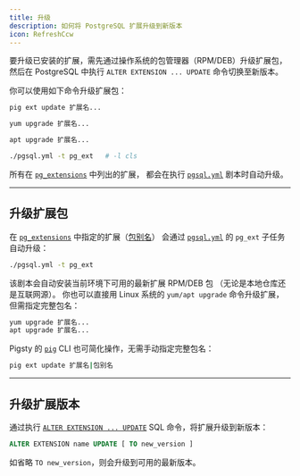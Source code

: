 ```yaml
---
title: 升级
description: 如何将 PostgreSQL 扩展升级到新版本
icon: RefreshCcw
---
```


要升级已安装的扩展，需先通过操作系统的包管理器（RPM/DEB）升级扩展包，
然后在 PostgreSQL 中执行 `ALTER EXTENSION ... UPDATE` 命令切换至新版本。

你可以使用如下命令升级扩展包：

```bash tab="pig"
pig ext update 扩展名...
```
```bash tab="yum"
yum upgrade 扩展名...
```
```bash tab="apt"
apt upgrade 扩展名...
```
```bash tab="pigsty"
./pgsql.yml -t pg_ext   # -l cls
```

所有在 [`pg_extensions`](/zh/docs/pgsql/param#pg_extensions) 中列出的扩展，
都会在执行 [`pgsql.yml`](/zh/docs/pgsql/playbook#pgsqlyml) 剧本时自动升级。

------

## 升级扩展包

在 [`pg_extensions`](/zh/docs/pgsql/param#pg_extensions) 中指定的扩展（[包别名](/zh/usage/pkg)）
会通过 [`pgsql.yml`](/zh/docs/pgsql/admin/) 的 `pg_ext` 子任务自动升级：

```bash title="~/pigsty"
./pgsql.yml -t pg_ext
```

该剧本会自动安装当前环境下可用的最新扩展 RPM/DEB 包
（无论是本地仓库还是互联网源）。
你也可以直接用 Linux 系统的 `yum/apt upgrade` 命令升级扩展，但需指定完整包名：

```bash
yum upgrade 扩展名...
apt upgrade 扩展名...
```

Pigsty 的 [`pig`](/zh/pig/) CLI 也可简化操作，无需手动指定完整包名：

```bash
pig ext update 扩展名|包别名
```

------

## 升级扩展版本

通过执行 [`ALTER EXTENSION ... UPDATE`](https://www.postgresql.org/docs/current/sql-alterextension.html) SQL 命令，将扩展升级到新版本：

```sql
ALTER EXTENSION name UPDATE [ TO new_version ]
```

如省略 `TO new_version`，则会升级到可用的最新版本。

